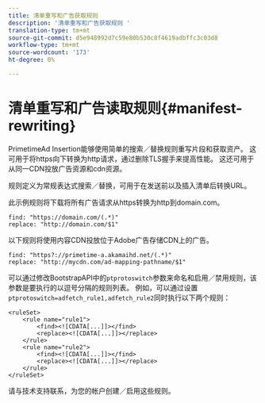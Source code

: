 ```yaml
---
title: 清单重写和广告获取规则
description: '清单重写和广告获取规则 '
translation-type: tm+mt
source-git-commit: d5e948992d7c59e80b530c8f4619adbffc3c03d8
workflow-type: tm+mt
source-wordcount: '173'
ht-degree: 0%

---
```



# 清单重写和广告读取规则{#manifest-rewriting}

PrimetimeAd Insertion能够使用简单的搜索／替换规则重写片段和获取资产。  这可用于将https向下转换为http请求，通过删除TLS握手来提高性能。  这还可用于从同一CDN投放广告资源和cdn资源。

规则定义为常规表达式搜索／替换，可用于在发送前以及插入清单后转换URL。

此示例规则将下载将所有广告请求从https转换为http到domain.com。

```
find: "https://domain.com/(.*)"
replace: "http://domain.com/$1"
```

以下规则将使用内容CDN投放位于Adobe广告存储CDN上的广告。

```
find: "https?://primetime-a.akamaihd.net/(.*)"
replace: "http://mycdn.com/ad-mapping-pathname/$1"
```

可以通过修改BootstrapAPI中的`ptprotoswitch`参数来命名和启用／禁用规则，该参数是要执行的以逗号分隔的规则列表。  例如，可以通过设置`ptprotoswitch=adfetch_rule1,adfetch_rule2`同时执行以下两个规则：

```
<ruleSet>
    <rule name="rule1">
        <find><![CDATA[...]]></find>
        <replace><![CDATA[...]]></replace>
    </rule>
    <rule name="rule2">
        <find><![CDATA[...]]></find>
        <replace><![CDATA[...]]></replace>
    </rule>
</ruleSet>
```

请与技术支持联系，为您的帐户创建／启用这些规则。